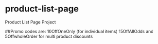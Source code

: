 # product-list-page
Product List Page Project

##Promo codes are: 10OffOneOnly (for individual items)  15OffAllOdds and 5OffwholeOrder for multi product discounts
